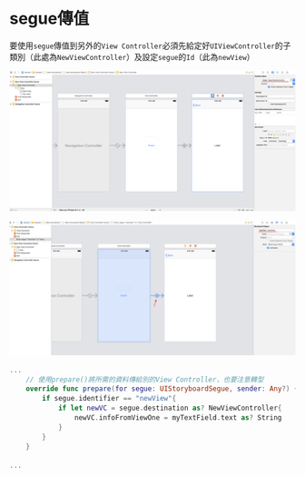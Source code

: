 # segue傳值

要使用`segue`傳值到另外的`View Controller`必須先給定好`UIViewController`的子類別（此處為`NewViewController`）及設定`segue`的`Id`（此為`newView`）

![](../../.gitbook/assets/ying-mu-kuai-zhao-20190121-xia-wu-3.10.22.png)

![](../../.gitbook/assets/ying-mu-kuai-zhao-20190121-xia-wu-3.13.38.png)

```swift
...
    // 使用prepare()將所需的資料傳給別的View Controller，也要注意轉型
    override func prepare(for segue: UIStoryboardSegue, sender: Any?) {
        if segue.identifier == "newView"{
            if let newVC = segue.destination as? NewViewController{
                newVC.infoFromViewOne = myTextField.text as? String
            }
        }
    }
    
...
```

